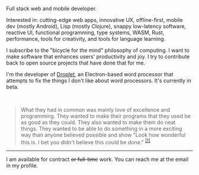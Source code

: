 Full stack web and mobile developer.

Interested in: cutting-edge web apps, innovative UX, offline-first, mobile dev (mostly Android), Lisp (mostly Clojure), snappy low-latency software, reactive UI, functional programming, type systems, WASM, Rust, performance, tools for creativity, and tools for language learning.

I subscribe to the "bicycle for the mind" philosophy of computing. I want to make software that enhances users' productivity and joy. I try to contribute back to open source projects that have done that for me.

I'm the developer of [Droplet](https://www.dropletwriter.com/), an Electron-based word processor that attempts to fix the things I don't like about word processors. It's currently in beta.

<br/>

> What they had in common was mainly love of excellence and programming. They wanted to make their programs that they used be as good as they could. They also wanted to make them do neat things. They wanted to be able to do something in a more exciting way than anyone believed possible and show "Look how wonderful this is. I bet you didn't believe this could be done." <sup>[[1]](https://web.archive.org/web/20240727050620/https://en.wikipedia.org/wiki/Hackers_Wizards_of_the_Electronic_Age)</sup>

---

I am available for contract ~~or full-time~~ work. You can reach me at the email in my profile.
